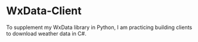 # WxData-Client
To supplement my WxData library in Python, I am practicing building clients to download weather data in C#. 
